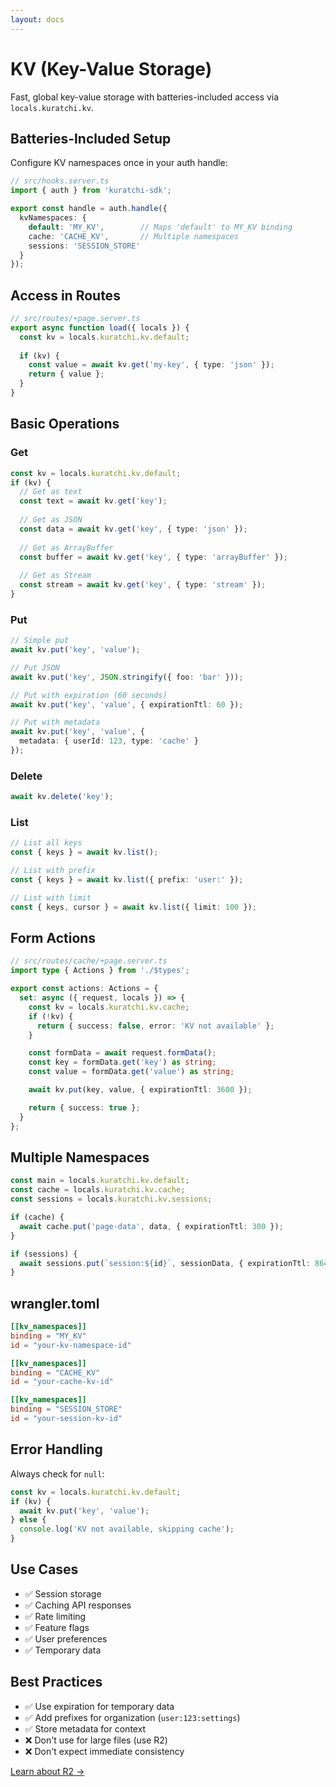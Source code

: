 ```yaml
---
layout: docs
---
```


# KV (Key-Value Storage)

Fast, global key-value storage with batteries-included access via `locals.kuratchi.kv`.

## Batteries-Included Setup

Configure KV namespaces once in your auth handle:

```typescript
// src/hooks.server.ts
import { auth } from 'kuratchi-sdk';

export const handle = auth.handle({
  kvNamespaces: {
    default: 'MY_KV',        // Maps 'default' to MY_KV binding
    cache: 'CACHE_KV',       // Multiple namespaces
    sessions: 'SESSION_STORE'
  }
});
```

## Access in Routes

```typescript
// src/routes/+page.server.ts
export async function load({ locals }) {
  const kv = locals.kuratchi.kv.default;
  
  if (kv) {
    const value = await kv.get('my-key', { type: 'json' });
    return { value };
  }
}
```

## Basic Operations

### Get

```typescript
const kv = locals.kuratchi.kv.default;
if (kv) {
  // Get as text
  const text = await kv.get('key');
  
  // Get as JSON
  const data = await kv.get('key', { type: 'json' });
  
  // Get as ArrayBuffer
  const buffer = await kv.get('key', { type: 'arrayBuffer' });
  
  // Get as Stream
  const stream = await kv.get('key', { type: 'stream' });
}
```

### Put

```typescript
// Simple put
await kv.put('key', 'value');

// Put JSON
await kv.put('key', JSON.stringify({ foo: 'bar' }));

// Put with expiration (60 seconds)
await kv.put('key', 'value', { expirationTtl: 60 });

// Put with metadata
await kv.put('key', 'value', {
  metadata: { userId: 123, type: 'cache' }
});
```

### Delete

```typescript
await kv.delete('key');
```

### List

```typescript
// List all keys
const { keys } = await kv.list();

// List with prefix
const { keys } = await kv.list({ prefix: 'user:' });

// List with limit
const { keys, cursor } = await kv.list({ limit: 100 });
```

## Form Actions

```typescript
// src/routes/cache/+page.server.ts
import type { Actions } from './$types';

export const actions: Actions = {
  set: async ({ request, locals }) => {
    const kv = locals.kuratchi.kv.cache;
    if (!kv) {
      return { success: false, error: 'KV not available' };
    }

    const formData = await request.formData();
    const key = formData.get('key') as string;
    const value = formData.get('value') as string;

    await kv.put(key, value, { expirationTtl: 3600 });

    return { success: true };
  }
};
```

## Multiple Namespaces

```typescript
const main = locals.kuratchi.kv.default;
const cache = locals.kuratchi.kv.cache;
const sessions = locals.kuratchi.kv.sessions;

if (cache) {
  await cache.put('page-data', data, { expirationTtl: 300 });
}

if (sessions) {
  await sessions.put(`session:${id}`, sessionData, { expirationTtl: 86400 });
}
```

## wrangler.toml

```toml
[[kv_namespaces]]
binding = "MY_KV"
id = "your-kv-namespace-id"

[[kv_namespaces]]
binding = "CACHE_KV"
id = "your-cache-kv-id"

[[kv_namespaces]]
binding = "SESSION_STORE"
id = "your-session-kv-id"
```

## Error Handling

Always check for `null`:

```typescript
const kv = locals.kuratchi.kv.default;
if (kv) {
  await kv.put('key', 'value');
} else {
  console.log('KV not available, skipping cache');
}
```

## Use Cases

- ✅ Session storage
- ✅ Caching API responses
- ✅ Rate limiting
- ✅ Feature flags
- ✅ User preferences
- ✅ Temporary data

## Best Practices

- ✅ Use expiration for temporary data
- ✅ Add prefixes for organization (`user:123:settings`)
- ✅ Store metadata for context
- ❌ Don't use for large files (use R2)
- ❌ Don't expect immediate consistency

[Learn about R2 →](/docs/storage/r2)
